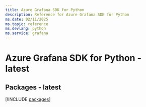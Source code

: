 ```yaml
---
title: Azure Grafana SDK for Python
description: Reference for Azure Grafana SDK for Python
ms.date: 02/11/2025
ms.topic: reference
ms.devlang: python
ms.service: grafana
---
```

# Azure Grafana SDK for Python - latest
## Packages - latest
[!INCLUDE [packages](grafana-index.md)]